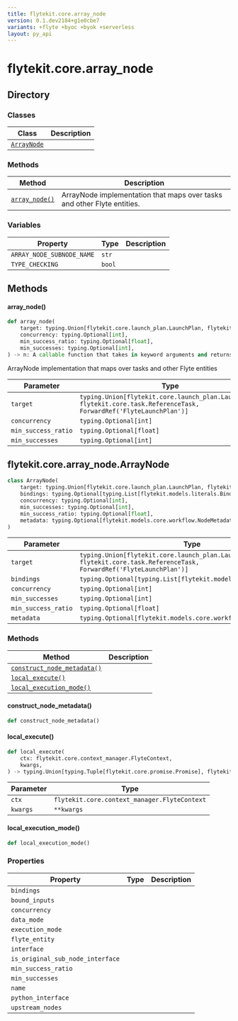 ```yaml
---
title: flytekit.core.array_node
version: 0.1.dev2184+g1e0cbe7
variants: +flyte +byoc +byok +serverless
layout: py_api
---
```


# flytekit.core.array_node

## Directory

### Classes

| Class | Description |
|-|-|
| [`ArrayNode`](.././flytekit.core.array_node#flytekitcorearray_nodearraynode) |  |

### Methods

| Method | Description |
|-|-|
| [`array_node()`](#array_node) | ArrayNode implementation that maps over tasks and other Flyte entities. |


### Variables

| Property | Type | Description |
|-|-|-|
| `ARRAY_NODE_SUBNODE_NAME` | `str` |  |
| `TYPE_CHECKING` | `bool` |  |

## Methods

#### array_node()

```python
def array_node(
    target: typing.Union[flytekit.core.launch_plan.LaunchPlan, flytekit.core.task.ReferenceTask, ForwardRef('FlyteLaunchPlan')],
    concurrency: typing.Optional[int],
    min_success_ratio: typing.Optional[float],
    min_successes: typing.Optional[int],
) -> n: A callable function that takes in keyword arguments and returns a Promise created by
```
ArrayNode implementation that maps over tasks and other Flyte entities



| Parameter | Type |
|-|-|
| `target` | `typing.Union[flytekit.core.launch_plan.LaunchPlan, flytekit.core.task.ReferenceTask, ForwardRef('FlyteLaunchPlan')]` |
| `concurrency` | `typing.Optional[int]` |
| `min_success_ratio` | `typing.Optional[float]` |
| `min_successes` | `typing.Optional[int]` |

## flytekit.core.array_node.ArrayNode

```python
class ArrayNode(
    target: typing.Union[flytekit.core.launch_plan.LaunchPlan, flytekit.core.task.ReferenceTask, ForwardRef('FlyteLaunchPlan')],
    bindings: typing.Optional[typing.List[flytekit.models.literals.Binding]],
    concurrency: typing.Optional[int],
    min_successes: typing.Optional[int],
    min_success_ratio: typing.Optional[float],
    metadata: typing.Optional[flytekit.models.core.workflow.NodeMetadata],
)
```
| Parameter | Type |
|-|-|
| `target` | `typing.Union[flytekit.core.launch_plan.LaunchPlan, flytekit.core.task.ReferenceTask, ForwardRef('FlyteLaunchPlan')]` |
| `bindings` | `typing.Optional[typing.List[flytekit.models.literals.Binding]]` |
| `concurrency` | `typing.Optional[int]` |
| `min_successes` | `typing.Optional[int]` |
| `min_success_ratio` | `typing.Optional[float]` |
| `metadata` | `typing.Optional[flytekit.models.core.workflow.NodeMetadata]` |

### Methods

| Method | Description |
|-|-|
| [`construct_node_metadata()`](#construct_node_metadata) |  |
| [`local_execute()`](#local_execute) |  |
| [`local_execution_mode()`](#local_execution_mode) |  |


#### construct_node_metadata()

```python
def construct_node_metadata()
```
#### local_execute()

```python
def local_execute(
    ctx: flytekit.core.context_manager.FlyteContext,
    kwargs,
) -> typing.Union[typing.Tuple[flytekit.core.promise.Promise], flytekit.core.promise.Promise, flytekit.core.promise.VoidPromise]
```
| Parameter | Type |
|-|-|
| `ctx` | `flytekit.core.context_manager.FlyteContext` |
| `kwargs` | ``**kwargs`` |

#### local_execution_mode()

```python
def local_execution_mode()
```
### Properties

| Property | Type | Description |
|-|-|-|
| `bindings` |  |  |
| `bound_inputs` |  |  |
| `concurrency` |  |  |
| `data_mode` |  |  |
| `execution_mode` |  |  |
| `flyte_entity` |  |  |
| `interface` |  |  |
| `is_original_sub_node_interface` |  |  |
| `min_success_ratio` |  |  |
| `min_successes` |  |  |
| `name` |  |  |
| `python_interface` |  |  |
| `upstream_nodes` |  |  |

